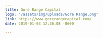 ```yaml
---
title: Gore Range Capital
logo: "/assets/img/uploads/Gore Range.png"
link: https://www.gorerangecapital.com/
date: 2019-01-03 12:36:08 -0600

---
```

